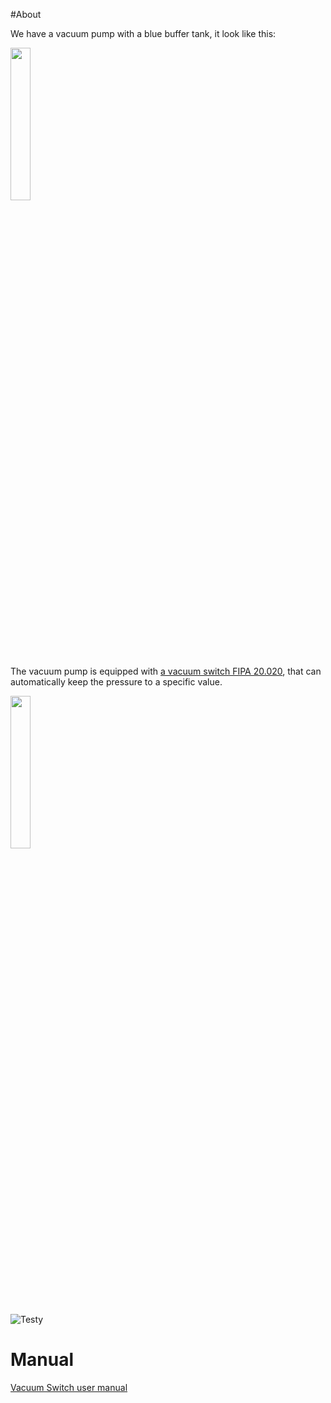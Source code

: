 #About

We have a vacuum pump with a blue buffer tank, it look like this:

<img src="https://github.com/tudelft/mavlab/raw/master/photos/equipment/vacuumpump.jpg" width="25%" />

The vacuum pump is equipped with [a vacuum switch ​FIPA 20.020](http://www.fipa.com/en_GB/products/211099-vacuum-switches), that can automatically keep the pressure to a specific value.

<img src="../../blob/master/photos/equipment/vakuumschalter.jpg" width="25%" />

![Testy](../../tree/master/photos/equipment/vakuumschalter.jpg?raw=true) 

# Manual

[Vacuum Switch user manual](../../blob/master/pdf/equipment/Manual_Vakuumschalter_20.020.pdf)




